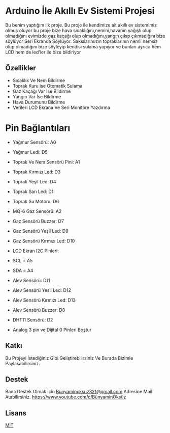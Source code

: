
# Arduino İle Akıllı Ev Sistemi Projesi

Bu benim yaptığım ilk proje. Bu proje ile kendimize ait akıllı ev sistemimiz olmuş oluyor 
bu proje bize hava sıcaklığını,nemini,havanın yağışlı olup olmadığını
evimizde gaz kaçağı olup olmadığını,yangın çıkıp çıkmadığını bize söylüyor Seri Ekranda Söylüyor. 
Saksılarımızın topraklarının nemli nemsiz olup olmadığını bize söyleyip kendisi sulama yapıyor
ve bunları ayrıca hem LCD hem de led'ler ile bize bildiriyor
## Özellikler

- Sıcaklık Ve Nem Bildirme
- Toprak Kuru ise Otomatik Sulama
- Gaz Kaçağı Var İse Bildirme
- Yangın Var İse Bildirme
- Hava Durumunu Bildirme
- Verileri LCD Ekrana Ve Seri Monitöre Yazdırma

# Pin Bağlantıları
- Yağmur Sensörü: A0 
- Yağmur Ledi: D5

- Toprak Ve Nem Sensörü Pini: A1
- Toprak Kırmızı Led: D3
- Toprak Yeşil Led: D4
- Toprak Sarı Led: D1 
- Toprak Su Motoru: D6

- MQ-6 Gaz Sensörü: A2
- Gaz Sensörü Buzzer: D7
- Gaz Sensörü Yeşil Led: D9
- Gaz Sensörü Kırmızı Led: D10


- LCD Ekran I2C Pinleri: 
- SCL = A5 
- SDA = A4

- Alev Sensörü: D11
- Alev Sensörü Yesil Led: D12
- Alev Sensörü Kırmızı Led: D13
- Alev Sensörü Buzzer: D8 

- DHT11 Sensörü: D2


- Analog 3 pin ve Dijital 0 Pinleri Boştur
  
## Katkı

Bu Projeyi İstediğiniz Gibi Geliştirebilirsiniz
Ve Burada Bizimle Paylaşabilirsiniz.

  
## Destek

Bana Destek Olmak için Bunyaminoksuz321@gmail.com Adresine Mail Atabilirsiniz. 
https://www.youtube.com/c/BünyaminÖksüz

  
## Lisans

[MIT](https://choosealicense.com/licenses/mit/)

  
